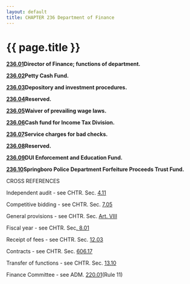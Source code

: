 ```yaml
---
layout: default 
title: CHAPTER 236 Department of Finance
---
```


{{ page.title }}
================

[**236.01**](179b362e.html)**Director of Finance; functions of
department.**

[**236.02**](17a2fc06.html)**Petty Cash Fund.**

[**236.03**](17a601be.html)**Depository and investment procedures.**

[**236.04**](17ae6caa.html)**Reserved.**

[**236.05**](17b116fa.html)**Waiver of prevailing wage laws.**

[**236.06**](17b4b5df.html)**Cash fund for Income Tax Division.**

[**236.07**](17b78e09.html)**Service charges for bad checks.**

[**236.08**](17ba565b.html)**Reserved.**

[**236.09**](17bd6b11.html)**DUI Enforcement and Education Fund.**

[**236.10**](17c32972.html)**Springboro Police Department Forfeiture
Proceeds Trust Fund.**

CROSS REFERENCES

Independent audit - see CHTR. Sec. [4.11](137d04dc.html)

Competitive bidding - see CHTR. Sec. [7.05](13eb6b02.html)

General provisions - see CHTR. Sec. [Art. VIII](13efe609.html)

Fiscal year - see CHTR. Sec[. 8.01](14027211.html)

Receipt of fees - see CHTR. Sec. [12.03](149a368b.html)

Contracts - see CHTR. Sec. [606.17](14d1a4bb.html)

Transfer of functions - see CHTR. Sec. [13.10](14daa15e.html)

Finance Committee - see ADM. [220.01](16404c1d.html)(Rule 11)

